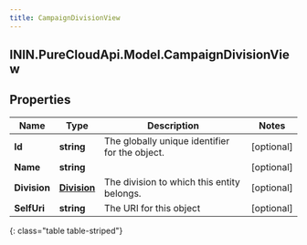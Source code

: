```yaml
---
title: CampaignDivisionView
---
```

## ININ.PureCloudApi.Model.CampaignDivisionView

## Properties

|Name | Type | Description | Notes|
|------------ | ------------- | ------------- | -------------|
| **Id** | **string** | The globally unique identifier for the object. | [optional] |
| **Name** | **string** |  | [optional] |
| **Division** | [**Division**](Division.html) | The division to which this entity belongs. | [optional] |
| **SelfUri** | **string** | The URI for this object | [optional] |
{: class="table table-striped"}



